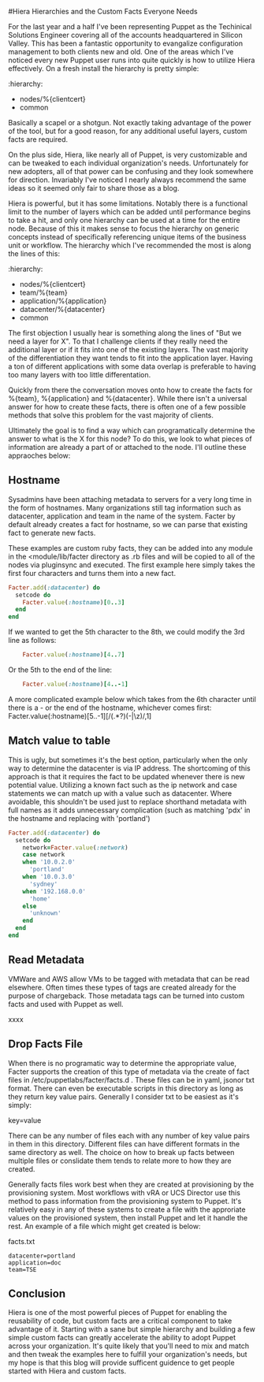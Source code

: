 #Hiera Hierarchies and the Custom Facts Everyone Needs

For the last year and a half I've been representing Puppet as the Techinical Solutions Engineer covering all of the accounts headquartered in Silicon Valley.  This has been a fantastic opportunity to evangalize configuration management to both clients new and old.  One of the areas which I've noticed every new Puppet user runs into quite quickly is how to utilize Hiera effectively.  On a fresh install the hierarchy is pretty simple:

:hierarchy:
  - nodes/%{clientcert}
  - common

Basically a scapel or a shotgun.  Not exactly taking advantage of the power of the tool, but for a good reason, for any additional useful layers, custom facts are required.

On the plus side, Hiera, like nearly all of Puppet, is very customizable and can be tweaked to each individual organization's needs.  Unfortunately for new adopters, all of that power can be confusing and they look somewhere for direction.  Invariably I've noticed I nearly always recommend the same ideas so it seemed only fair to share those as a blog.

Hiera is powerful, but it has some limitations.  Notably there is a functional limit to the number of layers which can be added until performance begins to take a hit, and only one hierarchy can be used at a time for the entire node.  Because of this it makes sense to focus the hierarchy on generic concepts instead of specifically referencing unique items of the business unit or workflow.  The hierarchy which I've recommended the most is along the lines of this:

:hierarchy:
  - nodes/%{clientcert}
  - team/%{team}
  - application/%{application}
  - datacenter/%{datacenter}
  - common

The first objection I usually hear is something along the lines of "But we need a layer for X".  To that I challenge clients if they really need the additional layer or if it fits into one of the existing layers.  The vast majority of the differentiation they want tends to fit into the application layer.  Having a ton of different applications with some data overlap is preferable to having too many layers with too little differentation.

Quickly from there the conversation moves onto how to create the facts for %{team}, %{application} and %{datacenter}.  While there isn't a universal answer for how to create these facts, there is often one of a few possible methods that solve this problem for the vast majority of clients.

Ultimately the goal is to find a way which can programatically determine the answer to what is the X for this node?  To do this, we look to what pieces of information are already a part of or attached to the node.  I'll outline these appraoches below:

## Hostname
Sysadmins have been attaching metadata to servers for a very long time in the form of hostnames.  Many organizations still tag information such as datacenter, application and team in the name of the system.  Facter by default already creates a fact for hostname, so we can parse that existing fact to generate new facts.

These examples are custom ruby facts, they can be added into any module in the <module/lib/facter directory as .rb files and will be copied to all of the nodes via pluginsync and executed.  The first example here simply takes the first four characters and turns them into a new fact.

```ruby
Facter.add(:datacenter) do
  setcode do
    Facter.value(:hostname)[0..3]
  end
end
```

If we wanted to get the 5th character to the 8th, we could modify the 3rd line as follows:
```ruby
    Facter.value(:hostname)[4..7]
```

Or the 5th to the end of the line:
```ruby
    Facter.value(:hostname)[4..-1]
```

A more complicated example below which takes from the 6th character until there is a - or the end of the hostname, whichever comes first:
    Facter.value(:hostname)[5..-1][/(.*?)(\-|\z)/,1]


## Match value to table
This is ugly, but sometimes it's the best option, particularly when the only way to determine the datacenter is via IP address.  The shortcoming of this approach is that it requires the fact to be updated whenever there is new potential value.  Utilizing a known fact such as the ip network and case statements we can match up with a value such as datacenter.  Where avoidable, this shouldn't be used just to replace shorthand metadata with full names as it adds unnecessary complication (such as matching 'pdx' in the hostname and replacing with 'portland')

```ruby
Facter.add(:datacenter) do
  setcode do
    network=Facter.value(:network)
    case network
    when '10.0.2.0'
      'portland'
    when '10.0.3.0'
      'sydney'
    when '192.168.0.0'
      'home'
    else
      'unknown'
    end
  end
end
```

## Read Metadata
VMWare and AWS allow VMs to be tagged with metadata that can be read elsewhere.  Often times these types of tags are created already for the purpose of chargeback.  Those metadata tags can be turned into custom facts and used with Puppet as well.

xxxx

## Drop Facts File
When there is no programatic way to determine the appropriate value, Facter supports the creation of this type of metadata via the create of fact files in /etc/puppetlabs/facter/facts.d .  These files can be in yaml, jsonor txt format.  There can even be executable scripts in this directory as long as they return key value pairs.  Generally I consider txt to be easiest as it's simply:

key=value

There can be any number of files each with any number of key value pairs in them in this directory.  Different files can have different formats in the same directory as well.  The choice on how to break up facts between multiple files or conslidate them tends to relate more to how they are created.

Generally facts files work best when they are created at provisioning by the provisioning system.  Most workflows with vRA or UCS Director use this method to pass information from the provisioning system to Puppet.  It's relatively easy in any of these systems to create a file with the approriate values on the provisioned system, then install Puppet and let it handle the rest.  An example of a file which might get created is below:

facts.txt
```text
datacenter=portland
application=doc
team=TSE
```

## Conclusion
Hiera is one of the most powerful pieces of Puppet for enabling the reusability of code, but custom facts are a critical component to take advantage of it.  Starting with a sane but simple hierarchy and building a few simple custom facts can greatly accelerate the ability to adopt Puppet across your organization.  It's quite likely that you'll need to mix and match and then tweak the examples here to fulfill your organization's needs, but my hope is that this blog will provide sufficent guidence to get people started with Hiera and custom facts.
